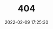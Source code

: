 ---
title: 404
date: 2022-02-09 17:25:30
type: "404"
layout: "404"
description: "Oops～，我崩溃了！找不到你想要的页面 :("
---